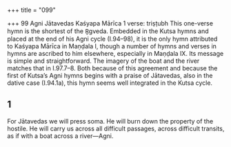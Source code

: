 +++
title = "099"

+++
99
Agni Jātavedas
Kaśyapa Mārīca
1 verse: triṣṭubh
This one-verse hymn is the shortest of the R̥gveda. Embedded in the Kutsa hymns  and placed at the end of his Agni cycle (I.94–98), it is the only hymn attributed to  Kaśyapa Mārīca in Maṇḍala I, though a number of hymns and verses in hymns are ascribed to him elsewhere, especially in Maṇḍala IX. Its message is simple and  straightforward. The imagery of the boat and the river matches that in I.97.7–8.  Both because of this agreement and because the first of Kutsa’s Agni hymns begins  with a praise of Jātavedas, also in the dative case (I.94.1a), this hymn seems well  integrated in the Kutsa cycle.
## 1
For Jātavedas we will press soma. He will burn down the property of the  hostile.
He will carry us across all difficult passages, across difficult transits, as if  with a boat across a river—Agni.